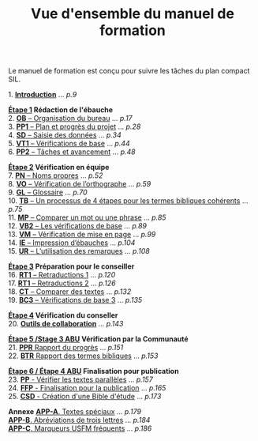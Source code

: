 ﻿---
title: Vue d'ensemble du manuel de formation
---

Le manuel de formation est conçu pour suivre les tâches du plan compact SIL. 

1\. [**Introduction**](1.Intro.md) ... *p.9*  

**[Étape 1](02-Stage-1/00-Stage-1.md) Rédaction de l'ébauche**   
2\. [**OB** – Organisation du bureau](02-Stage-1/2.OD.md) ... *p.17*   
3\. [**PP1** – Plan et progrès du projet](02-Stage-1/3.PP1.md) ... *p.28*   
4\. [**SD** – Saisie des données](02-Stage-1/4.KD.md) ... *p.34*   
5\. [**VT1** – Vérifications de base](02-Stage-1/5.BC1.md) ... *p.44*   
6\. [**PP2** – Tâches et avancement](02-Stage-1/6.PP2.md) ... *p.48*

**[Étape 2](03-Stage-2/00-Stage-2.md) Vérification en équipe**   
7\.  [**PN** – Noms propres](03-Stage-2/7.PN.md) ... *p.52*   
8\.  [**VO** – Vérification de l’orthographe](03-Stage-2/8.SP.md) ... *p.59*   
9\.  [**GL** – Glossaire](03-Stage-2/9.GL.md) ... *p.70*   
10\.  [**TB** – Un processus de 4 étapes pour les termes bibliques cohérents](03-Stage-2/10.BT.md) ... *p.75*   
 11\. [**MP** – Comparer un mot ou une phrase](03-Stage-2/11.MP.md) ... *p.85*   
 12\.  [**VB2** – Les vérifications de base](03-Stage-2/12.BC2.md) ... *p.89*   
 13\.  [**VM** – Vérification de mise en page](03-Stage-2/13.FC.md) ... *p.99*   
 14\.  [**IE** – Impression d’ébauches](03-Stage-2/14.PD.md) ... *p.104*   
 15\.  [**UR** – L’utilisation des remarques](03-Stage-2/15.UN.md) ... *p.108*   


**[Étape 3](04-Stage-3/00-Stage-3.md) Préparation pour le conseiller**   
 16\. [**RT1** – Retraductions 1](04-Stage-3/16.BT1.md) ... *p.120*   
 17\.  [**RT1** – Retraductions 2](04-Stage-3/17.BT2.md) ... *p.126*   
 18\.  [**CT** – Comparer des textes](04-Stage-3/18.CT.md) ... *p.132*   
 19\.  [**BC3** – Vérifications de base 3](04-Stage-3/19.BC3.md) ... *p.135*  

**[Étape 4](05-Stage-4/00-Stage-4.md) Vérification du conseller**  
  20\. [**Outils de collaboration**](05-Stage-4/20.Collaboration-tools.md) ... *p.143*  

**[Étape 5 /Stage 3 ABU](06-Stage-5/00-Stage-5.md) Vérification par la Communauté**  
 21\.  [**PPR** Rapport du progrès](06-Stage-5/21.PPR.md) ... *p.151*  
 22\.  [**BTR** Rapport des termes bibliques](06-Stage-5/22.BTR.md) ... *p.153*   

**[Étape 6 / Étape 4 ABU](07-Stage-6/00-Stage-6.md)  Finalisation pour publication**   
 23\.  [**PP** - Vérifier les textes parallèles](07-Stage-6/23.PP.md) ... *p.157*   
 24\.  [**FFP** - Finalisation pour la publication](07-Stage-6/24.FFP.md) ... *p.165*   
 25\.  [**CSD** - Création d'une Bible d'étude](07-Stage-6/25.StudyBibles.md) ... *p.173*   

**Annexe** 
[**APP-A**. Textes spéciaux](08-Appendix/A.st.md) ... *p.179*   
[**APP-B**. Abréviations de trois lettres](08-Appendix/B.3l.md) ... *p.184*   
[**APP-C**. Marqueurs USFM fréquents](08-Appendix/C.USFM.md) ... *p.186*   